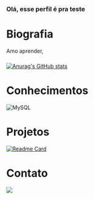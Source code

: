 ### Olá, esse perfil é pra teste
# Biografia
Amo aprender, 
###
[![Anurag's GitHub stats](https://github-readme-stats.vercel.app/api?username=lynamara)](https://github.com/anuraghazra/github-readme-stats)
# Conhecimentos
![MySQL](https://img.shields.io/badge/MySQL-005C84?style=for-the-badge&logo=mysql&logoColor=white)
# Projetos
[![Readme Card](https://github-readme-stats.vercel.app/api/pin/?username=lynamara&repo=lynamara.github.io)](https://github.com/anuraghazra/github-readme-stats)

# Contato
[<img src='https://img.shields.io/badge/LinkedIn-0077B5?style=for-the-badge&logo=linkedin&logoColor=white'>](https://www.linkedin.com/in/lynamara-brito-pires-a5b146223)
